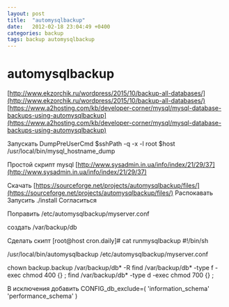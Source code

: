 ```yaml
---
layout: post
title:  "automysqlbackup"
date:   2012-02-18 23:04:49 +0400
categories: backup
tags: backup automysqlbackup
---
```


# automysqlbackup
[http://www.ekzorchik.ru/wordpress/2015/10/backup-all-databases/](http://www.ekzorchik.ru/wordpress/2015/10/backup-all-databases/)
[https://www.a2hosting.com/kb/developer-corner/mysql/mysql-database-backups-using-automysqlbackup](https://www.a2hosting.com/kb/developer-corner/mysql/mysql-database-backups-using-automysqlbackup)


Запускать  DumpPreUserCmd
$sshPath -q -x -l root $host /usr/local/bin/mysql_hostname_dump




Простой скрипт mysql
[http://www.sysadmin.in.ua/info/index/21/29/37](http://www.sysadmin.in.ua/info/index/21/29/37)


Скачать
[https://sourceforge.net/projects/automysqlbackup/files/](https://sourceforge.net/projects/automysqlbackup/files/)
Распокавать
Запусить ./install
Согласиться

Поправить
/etc/automysqlbackup/myserver.conf

создать /var/backup/db

Сделать скипт
[root@host cron.daily]# cat runmysqlbackup 
#!/bin/sh

/usr/local/bin/automysqlbackup /etc/automysqlbackup/myserver.conf

chown backup.backup /var/backup/db* -R
find /var/backup/db* -type f -exec chmod 400 {} \;
find /var/backup/db* -type d -exec chmod 700 {} \;


В исключения добавить
CONFIG_db_exclude=( 'information_schema' 'performance_schema' )
